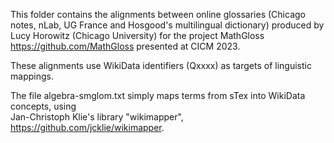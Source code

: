 This folder contains the alignments between online glossaries (Chicago notes, nLab, UG France and Hosgood's multilingual dictionary)
produced by Lucy Horowitz (Chicago University) for the project MathGloss 
https://github.com/MathGloss
presented at CICM 2023.

These alignments use WikiData identifiers (Qxxxx) as targets of linguistic mappings.

The file algebra-smglom.txt simply maps terms from sTex into WikiData concepts, using   
Jan-Christoph Klie's library "wikimapper", https://github.com/jcklie/wikimapper. 
